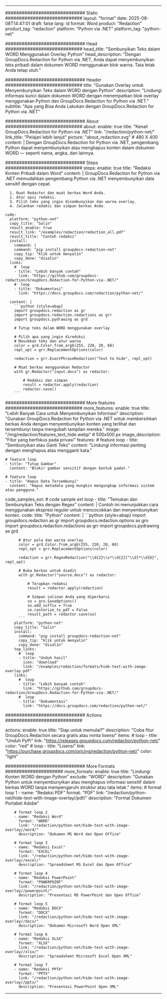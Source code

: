 
---
############################# Static ############################
layout: "format"
date:  2025-08-08T14:47:01
draft: false
lang: id
format: Word
product: "Redaction"
product_tag: "redaction"
platform: "Python via .NET"
platform_tag: "python-net"

############################# Head ############################
head_title: "Sembunyikan Teks dalam WORD Menggunakan Overlay Python"
head_description: "Dengan GroupDocs.Redaction for Python via .NET, Anda dapat menyembunyikan teks pribadi dalam dokumen WORD menggunakan blok warna. Tata letak Anda tetap utuh."

############################# Header ############################
title: "Gunakan Overlay untuk Menyembunyikan Teks dalam WORD dengan Python" 
description: "Lindungi informasi kunci dalam dokumen WORD dengan menempatkan blok overlay menggunakan Python dan GroupDocs.Redaction for Python via .NET."
subtitle: "Apa yang Bisa Anda Lakukan dengan GroupDocs.Redaction for Python via .NET" 

############################# About ############################
about:
    enable: true
    title: "Kenali GroupDocs.Redaction for Python via .NET"
    link: "/redaction/python-net/"
    link_title: "Pelajari lebih lanjut"
    picture: "about_redaction.svg" # 480 X 400
    content: |
       Dengan GroupDocs.Redaction for Python via .NET, pengembang Python dapat menyembunyikan atau menghapus konten dalam dokumen WORD — seperti nama, angka, dan lainnya.

############################# Steps ############################
steps:
    enable: true
    title: "Redaksi Konten Pribadi dalam Word"
    content: |
      GroupDocs.Redaction for Python via .NET memudahkan pengembang Python via .NET menyembunyikan data sensitif dengan cepat.
      
      1. Buat Redactor dan muat berkas Word Anda.
      2. Atur opsi redaksi.
      3. Pilih teks yang ingin disembunyikan dan warna overlay.
      4. Jalankan redaksi dan simpan berkas Anda.
   
    code:
      platform: "python-net"
      copy_title: "Salin"
      result_enable: true
      result_link: "/examples/redaction/redaction_all.pdf"
      result_title: "Contoh redaksi"
      install:
        command: |
        command: "pip install groupdocs-redaction-net"
        copy_tip: "klik untuk menyalin"
        copy_done: "disalin"
      links:
        #  loop
        - title: "Lebih banyak contoh"
          link: "https://github.com/groupdocs-redaction/GroupDocs.Redaction-for-Python-via-.NET/"
        #  loop
        - title: "Dokumentasi"
          link: "https://docs.groupdocs.com/redaction/python-net/"
          
      content: |
        ```python {style=abap}
        import groupdocs.redaction as gr
        import groupdocs.redaction.redactions as grr
        import groupdocs.pydrawing as grd

        # Tutup teks dalam WORD menggunakan overlay

        # Pilih apa yang ingin direduksi
        # Masukkan teks dan atur warna
        color = grd.Color.from_argb(255, 220, 20, 60)
        repl_opt = grr.ReplacementOptions(color)
                
        redaction = grr.ExactPhraseRedaction("Text to hide", repl_opt)

        # Muat berkas menggunakan Redactor
        with gr.Redactor("input.docx") as redactor:

            # Redaksi dan simpan
            result = redactor.apply(redaction)
            redactor.save()
        ```            


############################# More features ############################
more_features:
  enable: true
  title: "Lebih Banyak Cara untuk Menyembunyikan Informasi"
  description: "Gunakan GroupDocs.Redaction for Python via .NET untuk membersihkan berkas Anda dengan menyembunyikan konten yang terlihat dan tersembunyi tanpa mengubah tampilan mereka."
  image: "/img/redaction/features_text_hide.webp" # 500x500 px
  image_description: "Fitur yang berfokus pada privasi"
  features:
    # feature loop
    - title: "Sembunyikan atau Ganti Teks"
      content: "Lindungi informasi penting dengan menghapus atau mengganti kata."

    # feature loop
    - title: "Tutup Gambar"
      content: "Blokir gambar sensitif dengan bentuk padat."

    # feature loop
    - title: "Hapus Data Tersembunyi"
      content: "Hapus metadata yang mungkin mengungkap informasi sistem atau pengguna."
      
  code_samples_ext:
    # code sample ext loop
    - title: "Temukan dan Sembunyikan Teks dengan Regex"
      content: |
        Contoh ini menunjukkan cara menggunakan ekspresi reguler untuk mencocokkan dan menyembunyikan konten.
      code:
        title: "Python"
        content: |
          ```python {style=abap}
          import groupdocs.redaction as gr
          import groupdocs.redaction.options as gro
          import groupdocs.redaction.redactions as grr
          import groupdocs.pydrawing as grd

          # Atur pola dan warna overlay
          color = grd.Color.from_argb(255, 220, 20, 60)
          repl_opt = grr.ReplacementOptions(color)

          redaction = grr.RegexRedaction("\\d{2}\\s*\\d{2}[^\\d]*\\d{6}", repl_opt)

          # Buka berkas untuk diedit
          with gr.Redactor("source.docx") as redactor:

              # Terapkan redaksi
              result = redactor.apply(redaction)

              # Simpan salinan Anda yang diperbarui
              so = gro.SaveOptions()
              so.add_suffix = True
              so.rasterize_to_pdf = False
              result_path = redactor.save(so)
          ```
        platform: "python-net"
        copy_title: "Salin"
        install:
          command: "pip install groupdocs-redaction-net"
          copy_tip: "klik untuk menyalin"
          copy_done: "disalin"
        top_links:
          #  loop
          - title: "Unduh hasil"
            icon: "download"
            link: "/examples/redaction/formats/hide-text-with-image-overlay.pdf"
        links:
          #  loop
          - title: "Lebih banyak contoh"
            link: "https://github.com/groupdocs-redaction/GroupDocs.Redaction-for-Python-via-.NET/"
          #  loop
          - title: "Dokumentasi"
            link: "https://docs.groupdocs.com/redaction/python-net/"


############################# Actions ############################

actions:
  enable: true
  title: "Siap untuk memulai?"
  description: "Coba fitur GroupDocs.Redaction secara gratis atau minta lisensi"
  items:
    #  loop
    - title: "Unduh PyPi"
      link: "https://releases.groupdocs.com/redaction/python-net/"
      color: "red"
        #  loop
    - title: "Lisensi"
      link: "https://purchase.groupdocs.com/pricing/redaction/python-net/"
      color: "light"


############################# More Formats #####################
more_formats:
    enable: true
    title: "Lindungi Konten WORD dengan Python"
    exclude: "WORD"
    description: "Gunakan Python untuk menyembunyikan atau menghapus informasi sensitif dalam berkas WORD tanpa mempengaruhi struktur atau tata letak."
    items: 
        # format loop 1
        - name: "Redaksi PDF"
          format: "PDF"
          link: "/redaction/python-net/hide-text-with-image-overlay//pdf/"
          description: "Format Dokumen Portabel Adobe"

        # format loop 2
        - name: "Redaksi Word"
          format: "WORD"
          link: "/redaction/python-net/hide-text-with-image-overlay//word/"
          description: "Dokumen MS Word dan Open Office"
          
        # format loop 3
        - name: "Redaksi Excel"
          format: "EXCEL"
          link: "/redaction/python-net/hide-text-with-image-overlay//excel/"
          description: "Spreadsheet MS Excel dan Open Office"

        # format loop 4
        - name: "Redaksi PowerPoint"
          format: "POWERPOINT"
          link: "/redaction/python-net/hide-text-with-image-overlay//powerpoint/"
          description: "Presentasi MS PowerPoint dan Open Office"

        # format loop 5
        - name: "Redaksi DOCX"
          format: "DOCX"
          link: "/redaction/python-net/hide-text-with-image-overlay//docx/"
          description: "Dokumen Microsoft Word Open XML"
          
        # format loop 6
        - name: "Redaksi XLSX"
          format: "XLSX"
          link: "/redaction/python-net/hide-text-with-image-overlay//xlsx/"
          description: "Spreadsheet Microsoft Excel Open XML"
          
        # format loop 7
        - name: "Redaksi PPTX"
          format: "PPTX"
          link: "/redaction/python-net/hide-text-with-image-overlay//pptx/"
          description: "Presentasi PowerPoint Open XML"


---